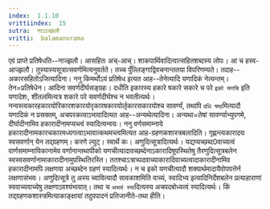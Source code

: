 ```yaml
---
index:  1.1.10
vrittiindex:  15
sutra:  नाऽऽज्झलौ
vritti:  balamanorama 
---
```


एवं प्राप्ते प्रतिषेधति--नाज्झलौ। आसहितः अच्-आच्। शाकपार्थिवादित्वात्सहितशब्दस्य लोपः। आ च हस्व-आज्झलौ। तुस्यास्यसूत्रात्सवर्णमित्यनुवर्तते। तच्च पुँल्लिङ्गाद्विवचनान्ततया विपरिणम्यते। तदाह--अकारसहितोऽजित्यादिना। ननु किमर्थोऽयं प्रतिषेध इत्यत आह--तेनेत्यादि यणादिकं नेत्यन्तम्। तेन=प्रतिषेधेन। आदिना सवर्णदीर्घसङ्ग्रहः। दधीति इकारस्य हकारे षकारे सकारे च परे `इको यणचि` इति यणादेशः, शीतलमित्यत्र शकारे परे सवर्णदीर्घश्च न भवतीत्यर्थः। नन्वस्त्वकारहकारयोरिकारशकारयोरृकारषकारयोर्लृकारसकारयोश्च सावर्ण्यं, तथापि `दधि षष्ठ`मित्यादौ यणादिकं न प्रसक्तम्, अचपरकत्वाऽभावादित्यत आह--अन्यथेत्यादिना। अन्यथा=तेषां सावर्ण्याभ्युपगमे, दीर्घादीनामिव हकारादीनामप्यच्त्वं स्यादित्यन्वयः। ननु वर्णसमाम्नाये हकारादीनामकारचकारमध्यगत्वाऽभावात्कथमच्त्वमित्यत आह-ग्रहणकशास्त्रबलादिति। गृह्णन्त्यकारादयः स्वसवर्णान् येन तद्ग्रहणम्। करणे ल्युट्। स्वार्थे कः। अणुदित्सूत्रादित्यर्थः। यद्यप्यच्छब्द0वाच्यत्वं वार्णसमाम्नायिकानामेव वर्णानान्तथापीको यणचीत्यादावच्छब्देनाऽकारादिषूपस्थितेषु तैरणुदित्सूत्रबलेन स्वस्वसवर्णानामाकारादीनामुपस्थितिरस्ति। ततश्चाऽत्राच्पदवाच्याकारादिवाच्यत्वादाकारादीनामिव हकारादीनामपि लक्षणया अच्छब्देन ग्रहणं स्यादित्यर्थः। न च इको यणचीत्यादौ शक्यार्थमादायैवोपपत्तेर्न लक्षणासंभवः। अणुदित्सूत्रे तु अस्य च्वावित्यादौ सावकाशमिति वाच्यं, स्वादिभ्य इत्यादिनिर्देशबलेन प्रत्याहाराणां स्ववाच्यवाच्येषु लक्षणाऽवश्यंभावात्। तथा च `अच्त्वं स्या`दित्यस्य अचपदबोध्यत्वं स्यादित्यर्थः। किं तद्ग्रहणकशास्त्रमित्याकाङ्क्षायां तदुपपादनं प्रतिजानीते-तथा हीति।


